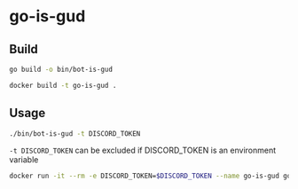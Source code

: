 # go-is-gud

## Build

```bash
go build -o bin/bot-is-gud
```

```bash
docker build -t go-is-gud .
```

## Usage

```bash
./bin/bot-is-gud -t DISCORD_TOKEN
```

`-t DISCORD_TOKEN` can be excluded if DISCORD_TOKEN is an environment variable

```bash
docker run -it --rm -e DISCORD_TOKEN=$DISCORD_TOKEN --name go-is-gud go-is-gud
```

